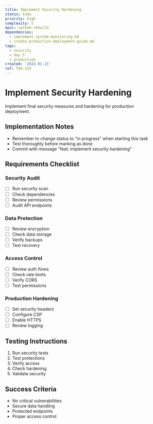 ```yaml
---
title: Implement Security Hardening
status: todo
priority: high
complexity: S
epic: system-rebuild
dependencies:
  - implement-system-monitoring.md
  - create-production-deployment-guide.md
tags:
  - security
  - day 5
  - production
created: '2024-01-15'
ref: TSK-133
---
```


# Implement Security Hardening

Implement final security measures and hardening for production deployment.

## Implementation Notes
- Remember to change status to "in progress" when starting this task
- Test thoroughly before marking as done
- Commit with message "feat: implement security hardening"

## Requirements Checklist

### Security Audit
- [ ] Run security scan
- [ ] Check dependencies
- [ ] Review permissions
- [ ] Audit API endpoints

### Data Protection
- [ ] Review encryption
- [ ] Check data storage
- [ ] Verify backups
- [ ] Test recovery

### Access Control
- [ ] Review auth flows
- [ ] Check rate limits
- [ ] Verify CORS
- [ ] Test permissions

### Production Hardening
- [ ] Set security headers
- [ ] Configure CSP
- [ ] Enable HTTPS
- [ ] Review logging

## Testing Instructions
1. Run security tests
2. Test protections
3. Verify access
4. Check hardening
5. Validate security

## Success Criteria
- No critical vulnerabilities
- Secure data handling
- Protected endpoints
- Proper access control 
